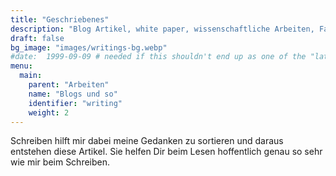 ```yaml
---
title: "Geschriebenes"
description: "Blog Artikel, white paper, wissenschaftliche Arbeiten, Fallstudien und mehr"
draft: false
bg_image: "images/writings-bg.webp"
#date:  1999-09-09 # needed if this shouldn't end up as one of the "latest posts"
menu:
  main:
    parent: "Arbeiten"
    name: "Blogs und so"
    identifier: "writing"
    weight: 2
---
```


Schreiben hilft mir dabei meine Gedanken zu sortieren und daraus entstehen diese Artikel. Sie helfen Dir beim Lesen hoffentlich genau so sehr wie mir beim Schreiben.

